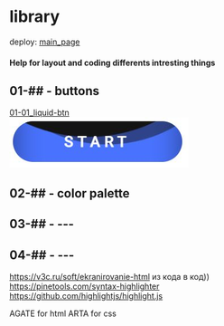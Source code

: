 # library
deploy: [main_page](https://ivakos.github.io/library/)  
  
#### Help for layout and coding differents intresting things  
  
## 01-##  -  buttons  
[01-01_liquid-btn](https://ivakos.github.io/library/library/01-buttons/01-01_liquid-btn/)  
  ![](library/images/01-01.JPG)  


## 02-##  -  color palette  
## 03-##  -  ---  
## 04-##  -  ---  


https://v3c.ru/soft/ekranirovanie-html  из кода в код))
https://pinetools.com/syntax-highlighter
https://github.com/highlightjs/highlight.js


AGATE for html
ARTA for css
